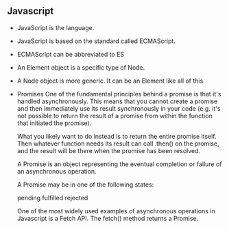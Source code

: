 ## Javascript

- JavaScript is the language.
- JavaScript is based on the standard called ECMAScript.
- ECMAScript can be abbreviated to ES
- An Element object is a specific type of Node.
- A Node object is more generic. It can be an Element like <this>all of this</this>

- Promises
    One of the fundamental principles behind a promise is that it's handled asynchronously. This means that you cannot create a promise and then immediately use its result synchronously in your code (e.g. it's not possible to return the result of a promise from within the function that initiated the promise).

    What you likely want to do instead is to return the entire promise itself. Then whatever function needs its result can call .then() on the promise, and the result will be there when the promise has been resolved.

    A Promise is an object representing the eventual completion or failure of an asynchronous operation.

    A Promise may be in one of the following states:

    pending
    fulfilled
    rejected

    One of the most widely used examples of asynchronous operations in Javascript is a Fetch API. The fetch() method returns a Promise.